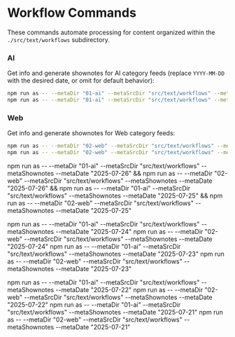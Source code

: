 # Workflow Commands

These commands automate processing for content organized within the `./src/text/workflows` subdirectory.

### AI

Get info and generate shownotes for AI category feeds (replace `YYYY-MM-DD` with the desired date, or omit for default behavior):

```bash
npm run as -- --metaDir "01-ai" --metaSrcDir "src/text/workflows" --metaInfo
npm run as -- --metaDir "01-ai" --metaSrcDir "src/text/workflows" --metaShownotes --metaDate "2025-07-28"
```

### Web

Get info and generate shownotes for Web category feeds:

```bash
npm run as -- --metaDir "02-web" --metaSrcDir "src/text/workflows" --metaInfo
npm run as -- --metaDir "02-web" --metaSrcDir "src/text/workflows" --metaShownotes --metaDate "2025-07-28"
```

npm run as -- --metaDir "01-ai" --metaSrcDir "src/text/workflows" --metaShownotes --metaDate "2025-07-26" && npm run as -- --metaDir "02-web" --metaSrcDir "src/text/workflows" --metaShownotes --metaDate "2025-07-26" && npm run as -- --metaDir "01-ai" --metaSrcDir "src/text/workflows" --metaShownotes --metaDate "2025-07-25" && npm run as -- --metaDir "02-web" --metaSrcDir "src/text/workflows" --metaShownotes --metaDate "2025-07-25"

npm run as -- --metaDir "01-ai" --metaSrcDir "src/text/workflows" --metaShownotes --metaDate "2025-07-24"
npm run as -- --metaDir "02-web" --metaSrcDir "src/text/workflows" --metaShownotes --metaDate "2025-07-24"
npm run as -- --metaDir "01-ai" --metaSrcDir "src/text/workflows" --metaShownotes --metaDate "2025-07-23"
npm run as -- --metaDir "02-web" --metaSrcDir "src/text/workflows" --metaShownotes --metaDate "2025-07-23"

npm run as -- --metaDir "01-ai" --metaSrcDir "src/text/workflows" --metaShownotes --metaDate "2025-07-22"
npm run as -- --metaDir "02-web" --metaSrcDir "src/text/workflows" --metaShownotes --metaDate "2025-07-22"
npm run as -- --metaDir "01-ai" --metaSrcDir "src/text/workflows" --metaShownotes --metaDate "2025-07-21"
npm run as -- --metaDir "02-web" --metaSrcDir "src/text/workflows" --metaShownotes --metaDate "2025-07-21"